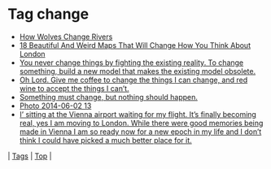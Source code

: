 <!--
title: Tag change
date: 2020-06-28T15:26:58.254Z
tags:
-->
# Tag change

 * [How Wolves Change Rivers](100224661984.md)
 * [18 Beautiful And Weird Maps That Will Change How You Think About London](118940051457.md)
 * [You never change things by fighting the existing reality. To change something, build a new model that makes the existing model obsolete.](63652238977.md)
 * [Oh Lord. Give me coffee to change the things I can change, and red wine to accept the things I can’t.](80097582270.md)
 * [Something must change, but nothing should happen.](86658519277.md)
 * [Photo 2014-06-02 13](87593197796.md)
 * [I’ sitting at the Vienna airport waiting for my flight. It’s finally becoming real, yes I am moving to London. While there were good memories being made in Vienna I am so ready now for a new epoch in my life and I don’t think I could have picked a much better place for it.](93577619364.md)

| [Tags](tags.md) | [Top](index.md) |
